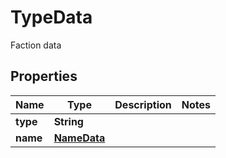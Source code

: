 

# TypeData

Faction data

## Properties

Name | Type | Description | Notes
------------ | ------------- | ------------- | -------------
**type** | **String** |  | 
**name** | [**NameData**](NameData.md) |  | 



